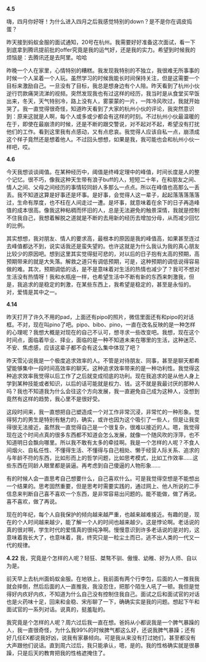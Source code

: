**4.5**

嗨，四月你好呀！为什么进入四月之后我感觉特别的down？是不是你在调皮捣蛋？

昨天接到蚂蚁金服的面试通知，20号在杭州。我需要好好准备这次面试，看一下到底拿到腾讯提前批的offer究竟是我的运气好，还是我的实力。希望到时候我的烦恼是：去腾讯还是去阿里。哈哈

昨晚一个人在家里，心情特别的糟糕。我发现我特别的不独立，我很难无所事事的时候一个人呆着一个人玩。虽然学习的时候我能长时间保持关注，但是这需要一个目标来激励自己。一旦没有了目标，我总是想身边有个人陪。昨天看到了杭州小伙逆行罚款痛哭流涕的视频。突然发现我也有过这样的经历，我当时是从食堂买早饭出来，冬天，天气特别冷，路上没有人，雾蒙蒙的一片，一阵冷风吹过，我就开始哭了。我一直觉得很奇怪，知道昨天看到了大家的杭州小伙的评论，我突然意识到：原来这就是人啊，每个人或多或少都会有这样的时刻。不过杭州小伙最温暖的在于，即使在最崩溃的时候，还是不断的跟交警说，对不起对不起，希望没有打扰他们的工作。看到这里我有点感动，又有点悲哀。我觉得人应该自私一点，崩溃成这个样子竟然还是想着他人。不过回头想想，如果是我，我可能也会和杭州小伙一样吧，哎。

**4.6**

今天我想谈谈阈值。在某种经历中，阈值是终峰定理中的峰值，时间长度是人的整个记忆。很不巧，像我这种天生带有浪子buff的人，短短二十年，在和朋友之间、情人之间、父母之间经历的事情较同龄人多那么一点点。所以在峰值也高那么一丢丢。我不知道这算是好事还是坏事。是好事，会觉得人这一辈子，起起落落落落落过，生命有厚度，也不枉在人间走过一遭。是坏事，就意味着在余下的日子再造峰值的成本很高。像我这种粘稠而怀旧的人，总是无法避免的触景深情，我就是控制不住我自己，我想着解脱之道就是不断的去用新的经历去增加分母，从而减少回忆的比例。

其实想想，我对朋友、情人的要求高，最根本的原因是我的峰值高，如果甚至连过去峰值都达不到，说实话我还是蛮失望的。也许这就是为什么我认为我的真心朋友比较少的原因吧。想到这里其实觉得挺可悲的，对以后的日子抱有太高的预期，高预期带来的就是大失落。解救之道只有调低预期，可是，这种预期的调低说得容易做的难。其次，预期调低的话，是不是意味着对生活的热情也减少了？我可不想对生活没有热情呀！我和水瓶座一样，也希望生活中不断有新的东西来刺激我，但是，我追求的是稳定的刺激，在某些东西上，我希望是稳定的，甚至是永恒的。对，爱情是其中之一。

**4.14**

昨天打开了许久不用的pad，上面还有pipo的照片，微信里面还有和pipo的对话框。不对，现在叫pino了吧。pipo、bibo、pino，一直在改名反映的是一种怎样的心理呢？我想大概是对现在的自己不认可，想寻求一些改变吧。我想，现在这个时间点，面临着毕业、择业，面临的是一种不知道未来在哪里的生活，这种迷茫、不安、焦虑感，应该这辈子都不会有这么集中体现了吧？

昨天雪沁说我是一个极度追求效率的人。不管是对待朋友、同事，甚至是聊天都希望能够集中一段时间高效率的聊天。这种追求效率带来的是一种功利性。我觉得这种追求效率我觉得以后工作了之后就变成彻底的功利。现在我追求的是从他人身上学到某种技能或者知识，以后的话可能就是权力、钱。这不就是我最讨厌的那种人吗？我也不知道我为什么会往这个方向发展，我一直避免自己成为这种人，没想到竟然有这样的趋势，我心里不是很好受。

这段时间来，我一直想把自己塑造成一个对工作非常沉浸，非常忙的一种形象。觉得努力的男生是特别有魅力的，确实，或许也因为这个吸引了一些人，但是让我变得很无法接近，虽然我一直觉得自己是一个很复杂，很难以接近的人。嗯，我觉得现在这个时间点真的很多东西都不知道会怎么发展，就像一个随风吹的浮萍，也不知道明日会飘向哪里。所以我不敢有太多的牵挂啊。我是一个怎样的人呢？不食人间烟火、自私任性、不懂得生活、不懂得与自己相处、懒于经营人际关系、追求的与年龄不符的东西，比如形而上的哲学问题，比如思考模式，比如工作效率……这些东西在同龄人眼里都是装逼。再考虑到自己傻逼的人物形象……

有的时候人会一直思考自己想要什么，自己喜欢什么。可是我觉得空想是不能想出一个结果的。思考固然重要，但是思考时需要实践的，通过网上、他人所说的二手信息来判断自己喜不喜欢一个东西，是非常容易出问题的。能不能做，做了再说。喜不喜欢，做了再说。

现在的年纪，每个人自我保护的倾向越来越严重，也越来越难接近。有趣的是，现在的个人时间越来越少，能了解一个人的时间也越来越少。这是悖论啊。老话说的真的很对啊，学生时代的爱情真的很纯净啊。慢慢意识到许多老话说的是对的，这意味着我长大了，也意味着，我，终究只是一粒尘土而已，逃不出人类的一代又一代的规律。

**4.22**
 我，究竟是个怎样的人呢？轻狂、桀骜不驯、傲慢、幼稚、好为人师、自以为是。

前天早上去杭州面蚂蚁金服。在地铁上，我前面有两个行李包，后面的人一推我我就会摔倒，然后后面的人一直推我，我没忍住，把那个陌生人吼了一顿。我但是觉得好内疚好内疚，不知道为什么自己没有控制住我自己。面试之后和面试官的对话也是火药味十足，回来和金稳、宋彤聊了一下，确确实实是我的问题。想起下午和面试官的一系列对话。说真的，挺羞耻的。

我究竟是个怎样的人呢？周六过后我一直在想。爸妈从小都说我是一个脾气暴躁的人，我一直很奇怪，为什么我99%的时候脾气都这么好，还说我脾气暴躁；还有好几任EX都说我好凶，说我有家暴倾向。可是我从来没有打过她们，甚至都没有大声跟他们说话。直到周六过后，我只能承认，嗯，是的。我的性格确实就是很暴躁，只是后天的教育把我的性格遮掩住了。
<!--stackedit_data:
eyJoaXN0b3J5IjpbLTEyNTQxNTQ1NjcsLTEzMzgxNjg0MTMsMT
M2Nzk0MzA2OSwxMzQ2Njg0MTEsLTQ2MjI0OTg2NSwxMDQ3NTM1
ODEsNjMxOTg3MSw0ODY3OTQzNTQsLTE4NDg4ODUxNjhdfQ==
-->